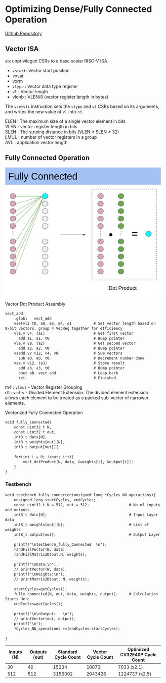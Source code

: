 # Optimizing Dense/Fully Connected Operation

[Github Repository](https://github.com/drac98/NN_software/commits/dense)

## Vector ISA

six unprivileged CSRs to a base scalar RISC-V ISA.
- `vstart`: Vector start position
- vxsat
- vxrm
- `vtype` : Vector data type register
- `vl` : Vector length
- vlenb : VLEN/8 (vector register length in bytes)

The `vsetvli` instruction sets the `vtype` and `vl` CSRs based on its 
arguments, and writes the new value of `vl` into `rd`.

ELEN : The maximum size of a single vector element in bits\
VLEN : vector register length in bits\
SLEN : The striping distance in bits (VLEN ≥ SLEN ≥ 32)\
LMUL : number of vector registers in a group\
AVL : application vector length

## Fully Connected Operation

![fully-connected](img/fully-connected.png)

Vector Dot Product Assembly
```
vect_add:    
	.globl   vect_add
	vsetvli t0, a0, e8, m4, d1 			# Set vector length based on 8-bit vectors, group 4 VecReg together for efficiency 
	vle.v v4, (a1)          			# Get first vector
	  add a1, a1, t0         			# Bump pointer
	vle.v v8, (a2)          			# Get second vector
	  add a2, a2, t0       			  	# Bump pointer    
	vsadd.vv v12, v4, v8     			# Sum vectors    
	  sub a0, a0, t0        		 	# Decrement number done
	vse.v v12, (a3)         		 	# Store result      
      add a3, a3, t0       			 	# Bump pointer      
      bnez a0, vect_add   				# Loop back      
      ret                  			  	# Finished
```
m4 : `vlmul` - Vector Register Grouping\
d1 : `vediv` - Divided Element Extension. The divided element extension allows each element to be treated as a packed sub-vector of narrower elements.


Vectorized Fully Connected Operation
```
void fully_connected(
	const uint32_t N, 
	const uint32_t out,
	int8_t data[N],
	int8_t weights[out][N],
	int8_t output[out]){

    for(int i = 0; i<out; i++){
        vect_dotProduct(N, data, &weights[i], &output[i]);
    }
}
```

### Testbench

```
void testbench_fully_connected(unsigned long *Cycles_NN_operations){
	unsigned long startCycles, endCycles;
	const uint32_t N = 512, out = 512;					# No of inputs and outputs
	int8_t data[N];										# Input Layer data
	int8_t weights[out][N];								# List of weights
	int8_t output[out];									# Output Layer

	printf("\ntestbench_fully_Connected  \n");
	randFillVector(N, data);
	randFillMatrix2D(out,N, weights);

	printf("\nData:\n");
	// printVector(N, data);
	printf("\nWeights:\n");
	// printMatrix2D(out, N, weights);

	startCycles=getCycles();
	fully_connected(N, out, data, weights, output);		# Calculation Starts Here
	endCycles=getCycles();

	printf("\n\nOutput:   \n");
	// printVector(out, output);
	printf("\n");
	*Cycles_NN_operations +=(endCycles-startCycles);

}
```

| Inputs (N) | Outputs (out) | Standard Cycle Count | Vector Cycle Count | Optimized CV32E40P Cycle Count |
|----|----|----|----|----|
| 30 |	 40 |	 15234	| 10873 | 7033 (x2.1) |
| 512 |	 512 |	 3156002	| 2043426 | 1224737 (x2.5) |
